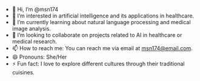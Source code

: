 - 👋 Hi, I’m @msn174
- 👀 I’m interested in artificial intelligence and its applications in healthcare.
- 🌱 I’m currently learning about natural language processing and medical image analysis.
- 💞️ I’m looking to collaborate on projects related to AI in healthcare or medical research.
- 📫 How to reach me: You can reach me via email at msn174@email.com.
- 😄 Pronouns: She/Her
- ⚡ Fun fact: I love to explore different cultures through their traditional cuisines.

<!---
msn174/msn174 is a ✨ special ✨ repository because its `README.md` (this file) appears on your GitHub profile.
You can click the Preview link to take a look at your changes.
--->
